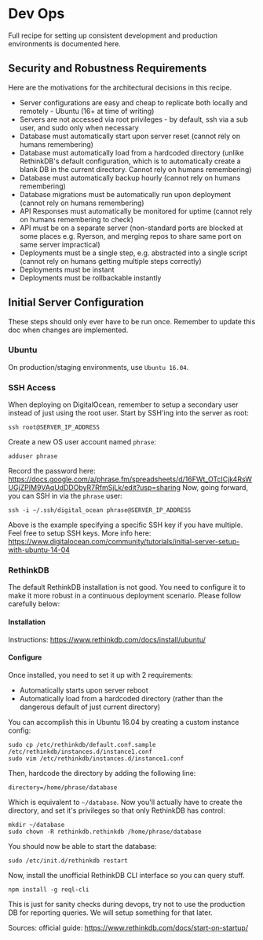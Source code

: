 # Dev Ops
Full recipe for setting up consistent development and production environments is documented here.

## Security and Robustness Requirements
Here are the motivations for the architectural decisions in this recipe.

- Server configurations are easy and cheap to replicate both locally and remotely - Ubuntu (16+ at time of writing)
- Servers are not accessed via root privileges - by default, ssh via a sub user, and sudo only when necessary
- Database must automatically start upon server reset (cannot rely on humans remembering)
- Database must automatically load from a hardcoded directory (unlike RethinkDB's default configuration, which is to automatically create a blank DB in the current directory. Cannot rely on humans remembering)
- Database must automatically backup hourly (cannot rely on humans remembering)
- Database migrations must be automatically run upon deployment (cannot rely on humans remembering)
- API Responses must automatically be monitored for uptime (cannot rely on humans remembering to check)
- API must be on a separate server (non-standard ports are blocked at some places e.g. Ryerson, and merging repos to share same port on same server impractical)
- Deployments must be a single step, e.g. abstracted into a single script (cannot rely on humans getting multiple steps correctly)
- Deployments must be instant
- Deployments must be rollbackable instantly 

## Initial Server Configuration
These steps should only ever have to be run once. Remember to update this doc when changes are implemented.

### Ubuntu
On production/staging environments, use `Ubuntu 16.04`.

### SSH Access
When deploying on DigitalOcean, remember to setup a secondary user instead of just using the root user.
Start by SSH'ing into the server as root:

    ssh root@SERVER_IP_ADDRESS

Create a new OS user account named `phrase`:

    adduser phrase

Record the password here:
https://docs.google.com/a/phrase.fm/spreadsheets/d/16FWt_OTcICjk4RsWUGjZPIM9VAqUdDDObyR7RfmSjLk/edit?usp=sharing
Now, going forward, you can SSH in via the `phrase` user:

    ssh -i ~/.ssh/digital_ocean phrase@SERVER_IP_ADDRESS

Above is the example specifying a specific SSH key if you have multiple. Feel free to setup SSH keys. More info here:
https://www.digitalocean.com/community/tutorials/initial-server-setup-with-ubuntu-14-04

### RethinkDB
The default RethinkDB installation is not good.
You need to configure it to make it more robust in a continuous deployment scenario.
Please follow carefully below:

#### Installation
Instructions: https://www.rethinkdb.com/docs/install/ubuntu/

#### Configure
Once installed, you need to set it up with 2 requirements:

- Automatically starts upon server reboot
- Automatically load from a hardcoded directory (rather than the dangerous default of just current directory)

You can accomplish this in Ubuntu 16.04 by creating a custom instance config:

    sudo cp /etc/rethinkdb/default.conf.sample /etc/rethinkdb/instances.d/instance1.conf
    sudo vim /etc/rethinkdb/instances.d/instance1.conf
  
Then, hardcode the directory by adding the following line:

    directory=/home/phrase/database
  
Which is equivalent to `~/database`. Now you'll actually have to create the directory,
and set it's privileges so that only RethinkDB has control:

    mkdir ~/database
    sudo chown -R rethinkdb.rethinkdb /home/phrase/database
  
You should now be able to start the database:

    sudo /etc/init.d/rethinkdb restart

Now, install the unofficial RethinkDB CLI interface so you can query stuff.

    npm install -g reql-cli

This is just for sanity checks during devops, try not to use the production DB for reporting queries.
We will setup something for that later.

Sources: official guide: https://www.rethinkdb.com/docs/start-on-startup/

